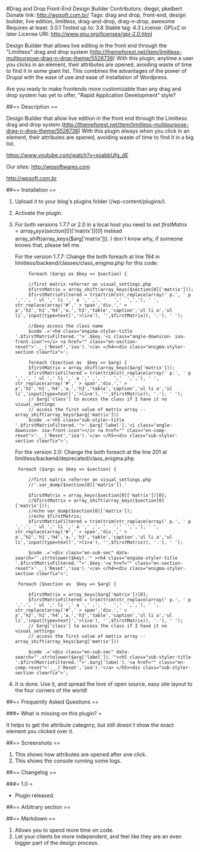 #Drag and Drop Front-End Design Builder 
Contributors: diegpl, pkelbert
Donate link: http://wpsoft.com.br/ 
Tags: drag and drop, front-end, design builder, live edition, limitless, drag-and-drop, drag-n-drop, awesome
Requires at least: 3.0.1
Tested up to: 3.8
Stable tag: 4.3
License: GPLv2 or later
License URI: http://www.gnu.org/licenses/gpl-2.0.html

Design Builder that allows live editing in the front end through the "Limitless" drag and drop system (http://themeforest.net/item/limitless-multipurpose-drag-n-drop-theme/5528738)
With this plugin, anytime a user you clicks in an element, their attributes are opened, avoiding waste of time to find it in some giant list.
This combines the advantages of the power of Drupal with the ease of use and ease of installation of Wordpress. 

Are you ready to make frontends more customizable than any drag and drop system has yet to offer, "Rapid Application Development" style? 

##== Description ==

Design Builder that allow live edition in the front end through the Limitless drag and drop system (http://themeforest.net/item/limitless-multipurpose-drag-n-drop-theme/5528738)
With this plugin always when you click in an element, their attributes are opened, avoiding waste of time to find it in a big list.

https://www.youtube.com/watch?v=xoabbUfg_dE

Our sites:
http://wpsoftwares.com

http://wpsoft.com.br

##== Installation ==

1. Upload it to your blog's plugins folder (/wp-content/plugins/). 
2. Activate the plugin. 
3. For both versions 1.7.7 or 2.0 in a local host you need to set $firstMatrix = array_keys($section[0]['matrix'])[0] instead array_shift(array_keys($arg['matrix'])). I don`t know why, if someone knows that, please tell me.

	For the version 1.7.7:  Change the both foreach at line 194 in limitless/backend/classes/class_enigma.php for this code:

			foreach ($args as $key => $section) {
			
			//first matrix referrer on visual_settings.php
			$firstMatrix = array_shift(array_keys($section[0]['matrix']));		
			$firstMatrixFiltered = trim(trim(str_replace(array(' p.', ' p ','.', ' ul ',' li ',' a ',' ,', '   ','  ',','), ' ', str_replace(array('#',' > span','div.',' > a','h2','h1','h4','a.','h3','table','caption','ul li a','ul li','input[type=text]','>li>a'), '',$firstMatrix)), '.'), ' ');
			
			//$key access the class name
			$code .='<h4 class="engima-styler-title '.$firstMatrixFiltered.'">'.$key.'<i class="angle-downicon- ioa-front-icon"></i> <a href="" class="en-section-reset">'.__('Reset','ioa').'</a> </h4><div class="enigma-styler-section clearfix">';

			foreach ($section as  $key => $arg) {
			$firstMatrix = array_shift(array_keys($arg['matrix']));		
			$firstMatrixFiltered = trim(trim(str_replace(array(' p.', ' p ','.', ' ul ',' li ',' a ',' ,', '   ','  ',','), ' ', str_replace(array('#',' > span','div.',' > a','h2','h1','h4','a.','h3','table','caption','ul li a','ul li','input[type=text]','>li>a'), '',$firstMatrix)), '.'), ' ');
			// $arg['class'] to access the class if I have it no visual_settings		
			// access the first value of matrix array -- array_shift(array_keys($arg['matrix']))
			$code .='<h5 class="sub-styler-title '.$firstMatrixFiltered.'">'.$arg['label'].'<i class="angle-downicon- ioa-front-icon"></i> <a href="" class="en-comp-reset">'.__('Reset','ioa').'</a> </h5><div class="sub-styler-section clearfix">';
	
	For the version 2.0: Change the both foreach at the line 201 at limitless/backend/deprecated/class_enigma.php
	
		foreach ($args as $key => $section) {
			
			//first matrix referrer on visual_settings.php
			//'.var_dump($section[0]['matrix']).'
			
			$firstMatrix = array_keys($section[0]['matrix'])[0];	
			//$firstMatrix = array_shift(array_keys($section[0]['matrix']));	
			//echo var_dump($section[0]['matrix']);
			//echo $firstMatrix;
			$firstMatrixFiltered = trim(trim(str_replace(array(' p.', ' p ','.', ' ul ',' li ',' a ',' ,', '   ','  ',','), ' ', str_replace(array('#',' > span','div.',' > a','h2','h1','h4','a.','h3','table','caption','ul li a','ul li','input[type=text]','>li>a'), '',$firstMatrix)), '.'), ' ');
			
			$code .='<div class="en-sub-sec" data-search="'.strtolower($key).'" ><h4 class="engima-styler-title '.$firstMatrixFiltered.'">'.$key.'<a href="" class="en-section-reset">'.__('Reset','ioa').'</a> </h4><div class="enigma-styler-section clearfix">';

		foreach ($section as  $key => $arg) {
			
			$firstMatrix = array_keys($arg['matrix'])[0];		
			$firstMatrixFiltered = trim(trim(str_replace(array(' p.', ' p ','.', ' ul ',' li ',' a ',' ,', '   ','  ',','), ' ', str_replace(array('#',' > span','div.',' > a','h2','h1','h4','a.','h3','table','caption','ul li a','ul li','input[type=text]','>li>a'), '',$firstMatrix)), '.'), ' ');
			// $arg['class'] to access the class if I have it no visual_settings		
			// access the first value of matrix array -- array_shift(array_keys($arg['matrix']))
						
			$code .='<div class="en-sub-sec" data-search="'.strtolower($arg['label']).'"><h5 class="sub-styler-title '.$firstMatrixFiltered.'">'.$arg['label'].'<a href="" class="en-comp-reset">'.__('Reset','ioa').'</a> </h5><div class="sub-styler-section clearfix">';

4. It is done. Use it, and spread the love of open source, easy site layout to the four corners of the world!

##== Frequently Asked Questions ==

###= What is missing on this plugin? =

It helps to get the attribute category, but still doesn`t show the exact element you clicked over it.


##== Screenshots ==

1. This shows how attributes are opened after one click.
2. This shows the console running some logs.

##== Changelog ==

###= 1.0 =
* Plugin released.

##== Arbitrary section ==



##== Markdown ==

1. Allows you to spend more time on code. 
2. Let your clients be more independent, and feel like they are an even bigger part of the design process. 
